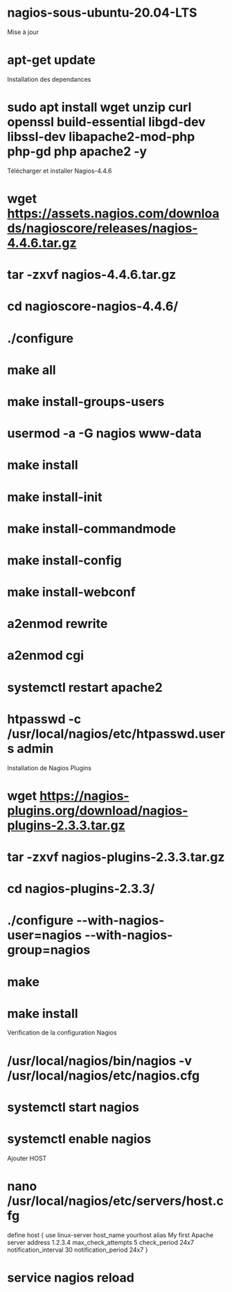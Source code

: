 # nagios-sous-ubuntu-20.04-LTS
Mise à jour
# apt-get update
Installation des dependances
# sudo apt install wget unzip curl openssl build-essential libgd-dev libssl-dev libapache2-mod-php php-gd php apache2 -y
Télécharger et installer Nagios-4.4.6
# wget https://assets.nagios.com/downloads/nagioscore/releases/nagios-4.4.6.tar.gz
# tar -zxvf nagios-4.4.6.tar.gz
# cd nagioscore-nagios-4.4.6/
# ./configure
# make all
# make install-groups-users
# usermod -a -G nagios www-data
# make install
# make install-init
# make install-commandmode
# make install-config
# make install-webconf
# a2enmod rewrite
# a2enmod cgi
# systemctl restart apache2
# htpasswd -c /usr/local/nagios/etc/htpasswd.users admin

Installation de Nagios Plugins
# wget https://nagios-plugins.org/download/nagios-plugins-2.3.3.tar.gz
# tar -zxvf nagios-plugins-2.3.3.tar.gz
# cd nagios-plugins-2.3.3/
# ./configure --with-nagios-user=nagios --with-nagios-group=nagios
# make
# make install

Verification de la configuration Nagios
# /usr/local/nagios/bin/nagios -v /usr/local/nagios/etc/nagios.cfg
# systemctl start nagios
# systemctl enable nagios

Ajouter HOST
# nano /usr/local/nagios/etc/servers/host.cfg
define host {
        use                             linux-server
        host_name                       yourhost
        alias                           My first Apache server
        address                         1.2.3.4
        max_check_attempts              5
        check_period                    24x7
        notification_interval           30
        notification_period             24x7
}
# service nagios reload


